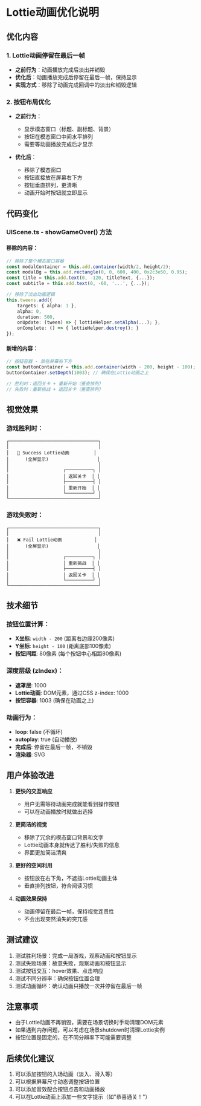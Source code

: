 # Lottie动画优化说明

## 优化内容

### 1. Lottie动画停留在最后一帧
- **之前行为**：动画播放完成后淡出并销毁
- **优化后**：动画播放完成后停留在最后一帧，保持显示
- **实现方式**：移除了动画完成回调中的淡出和销毁逻辑

### 2. 按钮布局优化
- **之前行为**：
  - 显示模态窗口（标题、副标题、背景）
  - 按钮在模态窗口中间水平排列
  - 需要等动画播放完成后才显示
  
- **优化后**：
  - 移除了模态窗口
  - 按钮直接放在屏幕右下方
  - 按钮垂直排列，更清晰
  - 动画开始时按钮就立即显示

## 代码变化

### UIScene.ts - showGameOver() 方法

#### 移除的内容：
```typescript
// 移除了整个模态窗口容器
const modalContainer = this.add.container(width/2, height/2);
const modalBg = this.add.rectangle(0, 0, 600, 400, 0x2c3e50, 0.95);
const title = this.add.text(0, -120, titleText, {...});
const subtitle = this.add.text(0, -60, '...', {...});

// 移除了淡出动画逻辑
this.tweens.add({
    targets: { alpha: 1 },
    alpha: 0,
    duration: 500,
    onUpdate: (tween) => { lottieHelper.setAlpha(...); },
    onComplete: () => { lottieHelper.destroy(); }
});
```

#### 新增的内容：
```typescript
// 按钮容器 - 放在屏幕右下方
const buttonContainer = this.add.container(width - 200, height - 100);
buttonContainer.setDepth(1003); // 确保在Lottie动画之上

// 胜利时：返回关卡 + 重新开始（垂直排列）
// 失败时：重新挑战 + 返回关卡（垂直排列）
```

## 视觉效果

### 游戏胜利时：
```
┌─────────────────────────────────┐
│                                 │
│   🎉 Success Lottie动画         │
│      (全屏显示)                  │
│                                 │
│                    ┌──────────┐ │
│                    │ 返回关卡  │ │
│                    ├──────────┤ │
│                    │ 重新开始  │ │
│                    └──────────┘ │
└─────────────────────────────────┘
```

### 游戏失败时：
```
┌─────────────────────────────────┐
│                                 │
│   ❌ Fail Lottie动画            │
│      (全屏显示)                  │
│                                 │
│                    ┌──────────┐ │
│                    │ 重新挑战  │ │
│                    ├──────────┤ │
│                    │ 返回关卡  │ │
│                    └──────────┘ │
└─────────────────────────────────┘
```

## 技术细节

### 按钮位置计算：
- **X坐标**: `width - 200` (距离右边缘200像素)
- **Y坐标**: `height - 100` (距离底部100像素)
- **按钮间距**: 80像素 (每个按钮中心相距80像素)

### 深度层级 (zIndex)：
- **遮罩层**: 1000
- **Lottie动画**: DOM元素，通过CSS z-index: 1000
- **按钮容器**: 1003 (确保在动画之上)

### 动画行为：
- **loop**: false (不循环)
- **autoplay**: true (自动播放)
- **完成后**: 停留在最后一帧，不销毁
- **渲染器**: SVG

## 用户体验改进

1. **更快的交互响应**
   - 用户无需等待动画完成就能看到操作按钮
   - 可以在动画播放时就做出选择

2. **更简洁的视觉**
   - 移除了冗余的模态窗口背景和文字
   - Lottie动画本身就传达了胜利/失败的信息
   - 界面更加简洁清爽

3. **更好的空间利用**
   - 按钮放在右下角，不遮挡Lottie动画主体
   - 垂直排列按钮，符合阅读习惯

4. **动画效果保持**
   - 动画停留在最后一帧，保持视觉连贯性
   - 不会出现突然消失的突兀感

## 测试建议

1. 测试胜利场景：完成一局游戏，观察动画和按钮显示
2. 测试失败场景：故意失败，观察动画和按钮显示
3. 测试按钮交互：hover效果、点击响应
4. 测试不同分辨率：确保按钮位置合理
5. 测试动画循环：确认动画只播放一次并停留在最后一帧

## 注意事项

- 由于Lottie动画不再销毁，需要在场景切换时手动清理DOM元素
- 如果遇到内存问题，可以考虑在场景shutdown时清理Lottie实例
- 按钮位置是固定的，在不同分辨率下可能需要调整

## 后续优化建议

1. 可以添加按钮的入场动画（淡入、滑入等）
2. 可以根据屏幕尺寸动态调整按钮位置
3. 可以添加音效配合按钮点击和动画播放
4. 可以在Lottie动画上添加一些文字提示（如"恭喜通关！"）
